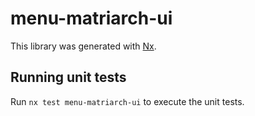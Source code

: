# menu-matriarch-ui

This library was generated with [Nx](https://nx.dev).

## Running unit tests

Run `nx test menu-matriarch-ui` to execute the unit tests.

